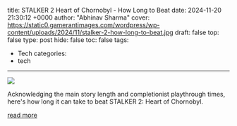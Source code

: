 title: STALKER 2 Heart of Chornobyl - How Long to Beat
date: 2024-11-20 21:30:12 +0000
author: "Abhinav Sharma"
cover: https://static0.gamerantimages.com/wordpress/wp-content/uploads/2024/11/stalker-2-how-long-to-beat.jpg
draft: false
top: false
type: post
hide: false
toc: false
tags:
  - Tech
categories:
  - tech
---

![](https://static0.gamerantimages.com/wordpress/wp-content/uploads/2024/11/stalker-2-how-long-to-beat.jpg)

Acknowledging the main story length and completionist playthrough times, here's how long it can take to beat STALKER 2: Heart of Chornobyl.

[read more](https://gamerant.com/stalker-2-heart-of-chornobyl-how-long-to-beat-length-hltb/)
